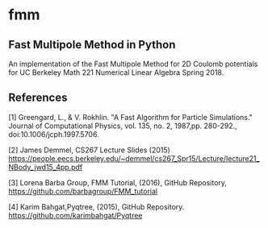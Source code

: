 # fmm
## Fast Multipole Method in Python
An implementation of the Fast Multipole Method for 2D Coulomb potentials for UC Berkeley Math 221 Numerical Linear Algebra Spring 2018.

## References
[1] Greengard, L., & V. Rokhlin. "A Fast Algorithm for Particle Simulations." Journal of Computational Physics, vol. 135, no. 2, 1987,pp. 280-292., doi:10.1006/jcph.1997.5706.

[2] James Demmel, CS267 Lecture Slides (2015) https://people.eecs.berkeley.edu/~demmel/cs267_Spr15/Lecture/lecture21_NBody_jwd15_4pp.pdf

[3] Lorena Barba Group, FMM Tutorial, (2016), GitHub Repository, https://github.com/barbagroup/FMM_tutorial

[4] Karim Bahgat,Pyqtree, (2015), GitHub Repository. https://github.com/karimbahgat/Pyqtree
